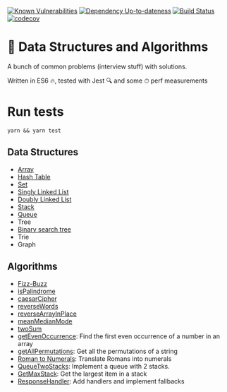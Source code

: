 [![Known Vulnerabilities][snyk-image]][snyk-url]
[![Dependency Up-to-dateness][david-image]][david-url]
[![Build Status](https://travis-ci.org/albinotonnina/javascript-data-structures-and-algorithms.svg?branch=master)](https://travis-ci.org/albinotonnina/javascript-data-structures-and-algorithms)
[![codecov](https://codecov.io/gh/albinotonnina/javascript-data-structures-and-algorithms/branch/master/graph/badge.svg)](https://codecov.io/gh/albinotonnina/javascript-data-structures-and-algorithms)

# 🤯 Data Structures and Algorithms

A bunch of common problems (interview stuff) with solutions.

Written in ES6 🔥, tested with Jest 🔍 and some ⏱ perf measurements

# Run tests

`yarn && yarn test`

## Data Structures

* [Array](src/dataStructures/Array)
* [Hash Table](src/dataStructures/HashTable)
* [Set](src/dataStructures/Set)
* [Singly Linked List](src/dataStructures/SinglyLinkedList)
* [Doubly Linked List](src/dataStructures/DoublyLinkedList)
* [Stack](src/dataStructures/Stack)
* [Queue](src/dataStructures/Queue)
* Tree
* [Binary search tree](src/dataStructures/BinarySearchTree)
* Trie
* Graph

## Algorithms

* [Fizz-Buzz](src/algorithms/FizzBuzz)
* [isPalindrome](src/algorithms/isPalindrome)
* [caesarCipher](src/algorithms/caesarCipher)
* [reverseWords](src/algorithms/reverseWords)
* [reverseArrayInPlace](src/algorithms/reverseArrayInPlace)
* [meanMedianMode](src/algorithms/meanMedianMode)
* [twoSum](src/algorithms/twoSum)
* [getEvenOccurrence](src/algorithms/getEvenOccurrence): Find the first even occurrence of a number in an array
* [getAllPermutations](src/algorithms/getPermutations): Get all the permutations of a string
* [Roman to Numerals](src/algorithms/romanToNumerals): Translate Romans into numerals
* [QueueTwoStacks](src/algorithms/queueStacks): Implement a queue with 2 stacks.
* [GetMaxStack](src/algorithms/getMaxStack): Get the largest item in a stack
* [ResponseHandler](src/algorithms/responseHandler): Add handlers and implement fallbacks

[snyk-image]: https://snyk.io/test/github/albinotonnina/javascript-problems/badge.svg
[snyk-url]: https://snyk.io/test/github/albinotonnina/javascript-problems
[david-image]: https://david-dm.org/albinotonnina/javascript-problems.svg
[david-url]: https://david-dm.org/albinotonnina/javascript-problems
